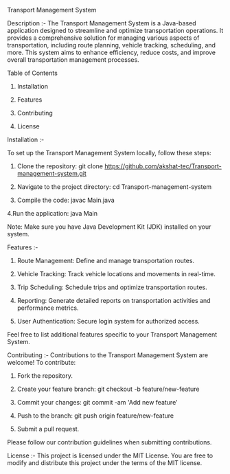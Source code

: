 Transport Management System

Description :-
The Transport Management System is a Java-based application designed to streamline and optimize transportation operations. It provides a comprehensive solution for managing various aspects of transportation, including route planning, vehicle tracking, scheduling, and more. This system aims to enhance efficiency, reduce costs, and improve overall transportation management processes.

Table of Contents

1. Installation

2. Features

3. Contributing

4. License

Installation :-

To set up the Transport Management System locally, follow these steps:

1. Clone the repository: git clone https://github.com/akshat-tec/Transport-management-system.git

2. Navigate to the project directory: cd Transport-management-system

3. Compile the code: javac Main.java

4.Run the application: java Main

Note: Make sure you have Java Development Kit (JDK) installed on your system.

Features :-

1. Route Management: Define and manage transportation routes.

2. Vehicle Tracking: Track vehicle locations and movements in real-time.

3. Trip Scheduling: Schedule trips and optimize transportation routes.

4. Reporting: Generate detailed reports on transportation activities and performance metrics.

5. User Authentication: Secure login system for authorized access.

Feel free to list additional features specific to your Transport Management System.

Contributing :-
Contributions to the Transport Management System are welcome! To contribute:

1. Fork the repository.

2. Create your feature branch: git checkout -b feature/new-feature

3. Commit your changes: git commit -am 'Add new feature'

4. Push to the branch: git push origin feature/new-feature

5. Submit a pull request.

Please follow our contribution guidelines when submitting contributions.

License :-
This project is licensed under the MIT License. You are free to modify and distribute this project under the terms of the MIT license.
